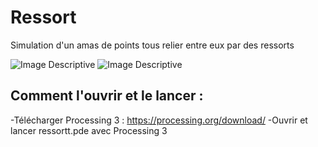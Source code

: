 # Ressort
Simulation d'un amas de points tous relier entre eux par des ressorts

![Image Descriptive](ressortt/images/frame-000000359)
![Image Descriptive](ressortt/images/frame-000000698)

## Comment l'ouvrir et le lancer :

-Télécharger Processing 3 : https://processing.org/download/
-Ouvrir et lancer ressortt.pde avec Processing 3
